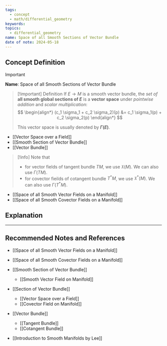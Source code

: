 ```yaml
---
tags:
  - concept
  - math/differential_geometry
keywords: 
topics:
  - differential_geometry
name: Space of all Smooth Sections of Vector Bundle
date of note: 2024-05-18
---
```


## Concept Definition

>[!important]
>**Name**: Space of all Smooth Sections of Vector Bundle

>[!important] Definition
>If $E \rightarrow M$ is a smooth vector bundle, the *set of* **all smooth global sections of $E$** is a **vector space** under *pointwise addition* and *scalar multiplication*:
>$$
> \begin{align*}
> (c_1 \sigma_1 + c_2 \sigma_2)(p) &= c_1 \sigma_1(p) + c_2 \sigma_2(p)
> \end{align*}
>$$  
>
>This vector space is usually denoted by **$\Gamma(E)$**.  

- [[Vector Space over a Field]]
- [[Smooth Section of Vector Bundle]]
- [[Vector Bundle]]

>[!info]
>Note that 
>- for vector fields of tangent bundle $TM$, we use $\mathfrak{X}(M)$. We can also use $\Gamma(TM)$.
>- for covector fieilds of cotangent bundle $T^{*}M$, we use $\mathfrak{X}^{*}(M)$. We can also use $\Gamma(T^{*}M)$.

- [[Space of all Smooth Vector Fields on a Manifold]]
- [[Space of all Smooth Covector Fields on a Manifold]]


## Explanation













-----------
##  Recommended Notes and References


- [[Space of all Smooth Vector Fields on a Manifold]]
- [[Space of all Smooth Covector Fields on a Manifold]]


- [[Smooth Section of Vector Bundle]]
	- [[Smooth Vector Field on Manifold]]

- [[Section of Vector Bundle]]
	- [[Vector Space over a Field]]
	- [[Covector Field on Manifold]]

- [[Vector Bundle]]
	- [[Tangent Bundle]]
	- [[Cotangent Bundle]]





- [[Introduction to Smooth Manifolds by Lee]]